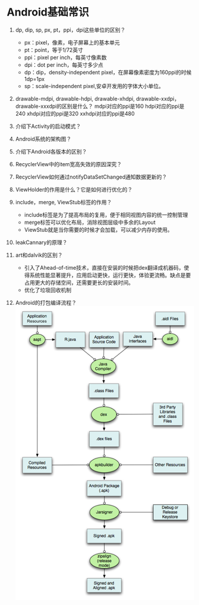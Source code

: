 # Android基础常识

1. dp, dip, sp, px, pt，ppi，dpi这些单位的区别？
   - px：pixel，像素，电子屏幕上的基本单元
   - pt：point，等于1/72英寸
   - ppi：pixel per inch，每英寸像素数
   - dpi：dot per inch，每英寸多少点
   - dp：dip，density-independent pixel，在屏幕像素密度为160ppi的时候1dp=1px
   - sp：scale-independent pixel,安卓开发用的字体大小单位。
2. drawable-mdpi, drawable-hdpi, drawable-xhdpi, drawable-xxdpi，drawable-xxxdpi的区别是什么？
   mdpi对应的ppi是160
   hdpi对应的ppi是240
   xhdpi对应的ppi是320
   xxhdpi对应的ppi是480

3. 介绍下Activity的启动模式？

4. Android系统的架构图？

5. 介绍下Android各版本的区别？

6. RecyclerView中的item宽高失效的原因深究？

7. RecyclerView如何通过notifyDataSetChanged通知数据更新的？

8. ViewHolder的作用是什么？它是如何进行优化的？

9. include，merge, ViewStub标签的作用？
    - include标签是为了提高布局的复用，便于相同视图内容的统一控制管理
    - merge标签可以优化布局，消除视图层级中多余的Layout
    - ViewStub就是当你需要的时候才会加载，可以减少内存的使用。
10. leakCannary的原理？

11. art和dalvik的区别？
    - 引入了Ahead-of-time技术，直接在安装的时候把dex翻译成机器码，使得系统性能显著提升，应用启动更快，运行更快，体验更流畅。缺点是要占用更大的存储空间，还需要更长的安装时间。
    - 优化了垃圾回收机制
12. Android的打包编译流程？
    ![Android编译流程](assets/android_compiler.png)
